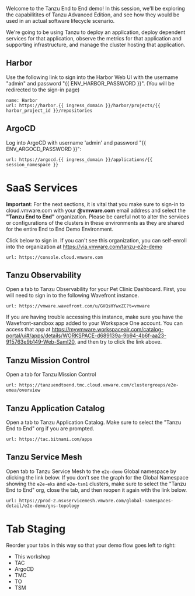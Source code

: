 Welcome to the Tanzu End to End demo!  In this session, we'll be exploring the capabilitites of Tanzu Advanced Edition, and see how they would be used in an actual software lifecycle scenario.

We're going to be using Tanzu to deploy an application, deploy dependent services for that application, observe the metrics for that application and supporting infrastructure, and manage the cluster hosting that application.

## Harbor

Use the following link to sign into the Harbor Web UI with the username "admin" and password "{{ ENV_HARBOR_PASSWORD }}". (You will be redirected to the sign-in page)

```dashboard:create-dashboard
name: Harbor
url: https://harbor.{{ ingress_domain }}/harbor/projects/{{ harbor_project_id }}/repositories
```

## ArgoCD

Log into ArgoCD with username 'admin' and password "{{ ENV_ARGOCD_PASSWORD }}":

```dashboard:open-url
url: https://argocd.{{ ingress_domain }}/applications/{{ session_namespace }}
```

# SaaS Services
**Important**: For the next sections, it is vital that you  make sure to sign-in to cloud.vmware.com with your **@vmware.com** email address and select the **"Tanzu End to End"** organization.  Please be careful not to alter the services or configurations of the clusters in these environments as they are shared for the entire End to End Demo Environment.

Click below to sign in.  If you can't see this organization, you can self-enroll into the organization at https://via.vmware.com/tanzu-e2e-demo
```dashboard:open-url
url: https://console.cloud.vmware.com
```

## Tanzu Observability
Open a tab to Tanzu Observability for your Pet Clinic Dashboard.  First, you will need to sign in to the following Wavefront instance.
```dashboard:open-url
url: https://vmware.wavefront.com/u/GVQsHYwxZC?t=vmware
```
If you are having trouble accessing this instance, make sure you have the Wavefront-sandbox app added to your Workspace One account.  You can access that app at https://myvmware.workspaceair.com/catalog-portal/ui#/apps/details/WORKSPACE-d689139a-9b94-4b6f-aa23-915763e9b149-Web-Saml20, and then try to click the link above.

## Tanzu Mission Control
Open a tab for Tanzu Mission Control
```dashboard:open-url
url: https://tanzuendtoend.tmc.cloud.vmware.com/clustergroups/e2e-emea/overview
```

## Tanzu Application Catalog
Open a tab to Tanzu Application Catalog.  Make sure to select the "Tanzu End to End" org if you are prompted.
```dashboard:open-url
url: https://tac.bitnami.com/apps
```

## Tanzu Service Mesh
Open tab to Tanzu Service Mesh to the `e2e-demo` Global namespace by clicking the link below.  If you don't see the graph for the Global Namespace showing the `e2e-eks` and `e2e-tsm1` clusters, make sure to select the "Tanzu End to End" org, close the tab, and then reopen it again with the link below.
```dashboard:open-url
url: https://prod-2.nsxservicemesh.vmware.com/global-namespaces-detail/e2e-demo/gns-topology
```

# Tab Staging
Reorder your tabs in this way so that your demo flow goes left to right:
* This workshop
* TAC
* ArgoCD
* TMC
* TO
* TSM